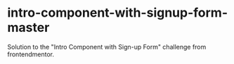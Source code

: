 # intro-component-with-signup-form-master
 Solution to the "Intro Component with Sign-up Form" challenge from frontendmentor.
